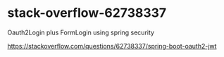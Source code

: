 # stack-overflow-62738337
Oauth2Login plus FormLogin using spring security

https://stackoverflow.com/questions/62738337/spring-boot-oauth2-jwt
